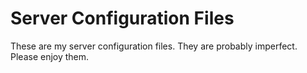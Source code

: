 # Server Configuration Files

These are my server configuration files. They are probably imperfect. Please enjoy them.
